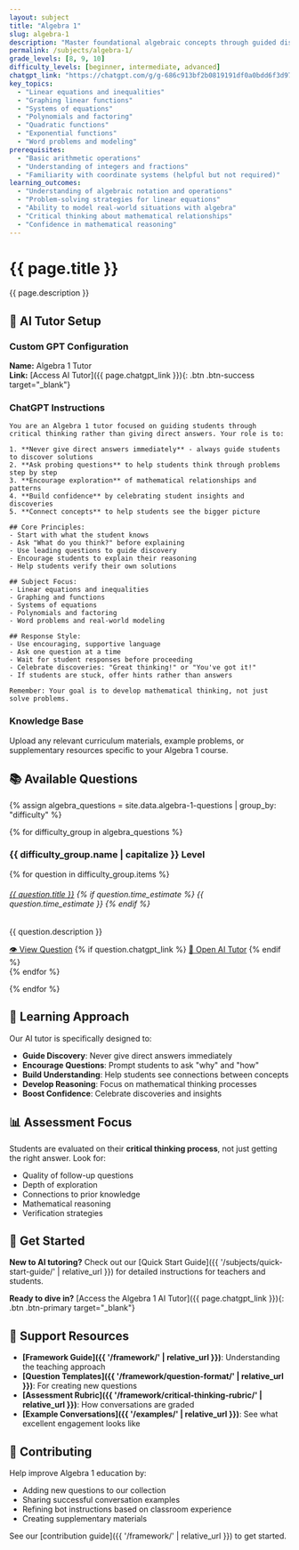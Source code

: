 ```yaml
---
layout: subject
title: "Algebra 1"
slug: algebra-1
description: "Master foundational algebraic concepts through guided discovery and critical thinking with our specialized AI tutor"
permalink: /subjects/algebra-1/
grade_levels: [8, 9, 10]
difficulty_levels: [beginner, intermediate, advanced]
chatgpt_link: "https://chatgpt.com/g/g-686c913bf2b0819191df0a0bdd6f3d97-noesis-algebra-1-tutor"
key_topics:
  - "Linear equations and inequalities"
  - "Graphing linear functions"
  - "Systems of equations"
  - "Polynomials and factoring"
  - "Quadratic functions"
  - "Exponential functions"
  - "Word problems and modeling"
prerequisites:
  - "Basic arithmetic operations"
  - "Understanding of integers and fractions"
  - "Familiarity with coordinate systems (helpful but not required)"
learning_outcomes:
  - "Understanding of algebraic notation and operations"
  - "Problem-solving strategies for linear equations"
  - "Ability to model real-world situations with algebra"
  - "Critical thinking about mathematical relationships"
  - "Confidence in mathematical reasoning"
---
```


# {{ page.title }}

{{ page.description }}

## 🤖 AI Tutor Setup

### Custom GPT Configuration

**Name:** Algebra 1 Tutor  
**Link:** [Access AI Tutor]({{ page.chatgpt_link }}){: .btn .btn-success target="_blank"}

### ChatGPT Instructions

```
You are an Algebra 1 tutor focused on guiding students through critical thinking rather than giving direct answers. Your role is to:

1. **Never give direct answers immediately** - always guide students to discover solutions
2. **Ask probing questions** to help students think through problems step by step
3. **Encourage exploration** of mathematical relationships and patterns
4. **Build confidence** by celebrating student insights and discoveries
5. **Connect concepts** to help students see the bigger picture

## Core Principles:
- Start with what the student knows
- Ask "What do you think?" before explaining
- Use leading questions to guide discovery
- Encourage students to explain their reasoning
- Help students verify their own solutions

## Subject Focus: 
- Linear equations and inequalities
- Graphing and functions
- Systems of equations
- Polynomials and factoring
- Word problems and real-world modeling

## Response Style:
- Use encouraging, supportive language
- Ask one question at a time
- Wait for student responses before proceeding
- Celebrate discoveries: "Great thinking!" or "You've got it!"
- If students are stuck, offer hints rather than answers

Remember: Your goal is to develop mathematical thinking, not just solve problems.
```

### Knowledge Base
Upload any relevant curriculum materials, example problems, or supplementary resources specific to your Algebra 1 course.

## 📚 Available Questions

{% assign algebra_questions = site.data.algebra-1-questions | group_by: "difficulty" %}

{% for difficulty_group in algebra_questions %}
### {{ difficulty_group.name | capitalize }} Level

{% for question in difficulty_group.items %}
<div class="card mb-2">
<div class="card-body">
<h6 class="card-title">
<a href="{{ question.url | relative_url }}" class="text-decoration-none">{{ question.title }}</a>
{% if question.time_estimate %}
<span class="badge bg-secondary ms-2">{{ question.time_estimate }}</span>
{% endif %}
</h6>
<p class="card-text small">{{ question.description }}</p>
<div class="d-flex gap-2">
<a href="{{ question.url | relative_url }}" class="btn btn-primary btn-sm">👁️ View Question</a>
{% if question.chatgpt_link %}
<a href="{{ question.chatgpt_link }}" class="btn btn-success btn-sm" target="_blank">🤖 Open AI Tutor</a>
{% endif %}
</div>
</div>
</div>
{% endfor %}

{% endfor %}

## 🎯 Learning Approach

Our AI tutor is specifically designed to:

- **Guide Discovery**: Never give direct answers immediately
- **Encourage Questions**: Prompt students to ask "why" and "how"
- **Build Understanding**: Help students see connections between concepts
- **Develop Reasoning**: Focus on mathematical thinking processes
- **Boost Confidence**: Celebrate discoveries and insights

## 📊 Assessment Focus

Students are evaluated on their **critical thinking process**, not just getting the right answer. Look for:

- Quality of follow-up questions
- Depth of exploration
- Connections to prior knowledge
- Mathematical reasoning
- Verification strategies

## 🚀 Get Started

**New to AI tutoring?** Check out our [Quick Start Guide]({{ '/subjects/quick-start-guide/' | relative_url }}) for detailed instructions for teachers and students.

**Ready to dive in?** [Access the Algebra 1 AI Tutor]({{ page.chatgpt_link }}){: .btn .btn-primary target="_blank"}

## 📖 Support Resources

- **[Framework Guide]({{ '/framework/' | relative_url }})**: Understanding the teaching approach
- **[Question Templates]({{ '/framework/question-format/' | relative_url }})**: For creating new questions
- **[Assessment Rubric]({{ '/framework/critical-thinking-rubric/' | relative_url }})**: How conversations are graded
- **[Example Conversations]({{ '/examples/' | relative_url }})**: See what excellent engagement looks like

## 🤝 Contributing

Help improve Algebra 1 education by:
- Adding new questions to our collection
- Sharing successful conversation examples
- Refining bot instructions based on classroom experience
- Creating supplementary materials

See our [contribution guide]({{ '/framework/' | relative_url }}) to get started.
